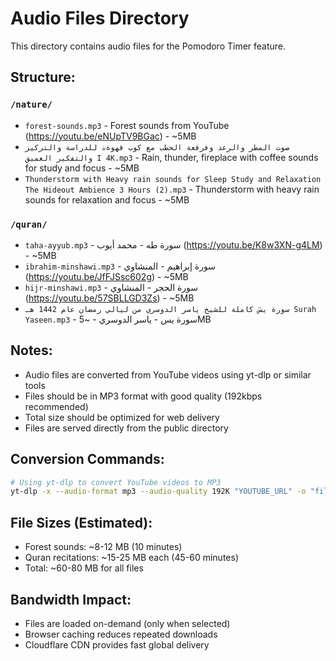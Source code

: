 # Audio Files Directory

This directory contains audio files for the Pomodoro Timer feature.

## Structure:

### `/nature/`
- `forest-sounds.mp3` - Forest sounds from YouTube (https://youtu.be/eNUpTV9BGac) - ~5MB
- `صوت المطر والرعد وفرقعة الحطب مع كوب قهوة☕ للدراسة والتركيز والتفكير العميق I 4K.mp3` - Rain, thunder, fireplace with coffee sounds for study and focus - ~5MB
- `Thunderstorm with Heavy rain sounds for Sleep Study and Relaxation The Hideout Ambience 3 Hours (2).mp3` - Thunderstorm with heavy rain sounds for relaxation and focus - ~5MB

### `/quran/`
- `taha-ayyub.mp3` - سورة طه - محمد أيوب (https://youtu.be/K8w3XN-g4LM) - ~5MB
- `ibrahim-minshawi.mp3` - سورة إبراهيم - المنشاوي (https://youtu.be/JfFJSsc602g) - ~5MB
- `hijr-minshawi.mp3` - سورة الحجر - المنشاوي (https://youtu.be/57SBLLGD3Zs) - ~5MB
- `سورة يسٓ كاملة للشيخ ياسر الدوسري من ليالي رمضان عام 1442 هـ Surah Yaseen.mp3` - سورة يس - ياسر الدوسري - ~5MB

## Notes:
- Audio files are converted from YouTube videos using yt-dlp or similar tools
- Files should be in MP3 format with good quality (192kbps recommended)
- Total size should be optimized for web delivery
- Files are served directly from the public directory

## Conversion Commands:
```bash
# Using yt-dlp to convert YouTube videos to MP3
yt-dlp -x --audio-format mp3 --audio-quality 192K "YOUTUBE_URL" -o "filename.%(ext)s"
```

## File Sizes (Estimated):
- Forest sounds: ~8-12 MB (10 minutes)
- Quran recitations: ~15-25 MB each (45-60 minutes)
- Total: ~60-80 MB for all files

## Bandwidth Impact:
- Files are loaded on-demand (only when selected)
- Browser caching reduces repeated downloads
- Cloudflare CDN provides fast global delivery
